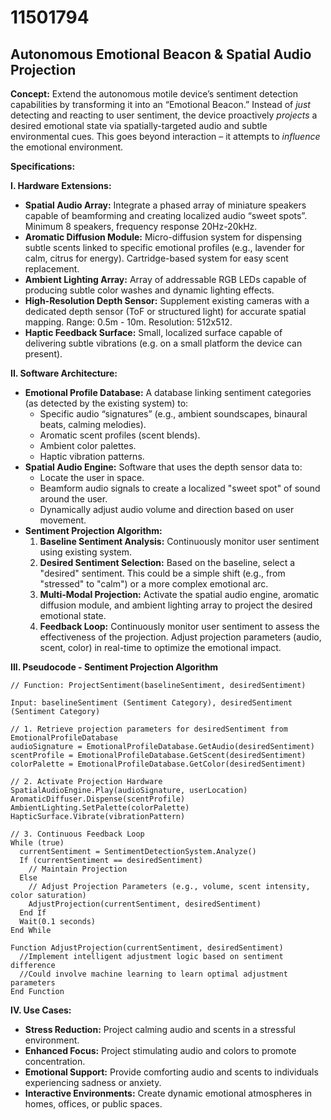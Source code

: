 # 11501794

## Autonomous Emotional Beacon & Spatial Audio Projection

**Concept:** Extend the autonomous motile device’s sentiment detection capabilities by transforming it into an “Emotional Beacon.” Instead of *just* detecting and reacting to user sentiment, the device proactively *projects* a desired emotional state via spatially-targeted audio and subtle environmental cues. This goes beyond interaction – it attempts to *influence* the emotional environment.

**Specifications:**

**I. Hardware Extensions:**

*   **Spatial Audio Array:** Integrate a phased array of miniature speakers capable of beamforming and creating localized audio “sweet spots”. Minimum 8 speakers, frequency response 20Hz-20kHz.
*   **Aromatic Diffusion Module:** Micro-diffusion system for dispensing subtle scents linked to specific emotional profiles (e.g., lavender for calm, citrus for energy). Cartridge-based system for easy scent replacement.
*   **Ambient Lighting Array:**  Array of addressable RGB LEDs capable of producing subtle color washes and dynamic lighting effects.
*   **High-Resolution Depth Sensor:** Supplement existing cameras with a dedicated depth sensor (ToF or structured light) for accurate spatial mapping. Range: 0.5m - 10m. Resolution: 512x512.
*   **Haptic Feedback Surface:** Small, localized surface capable of delivering subtle vibrations (e.g. on a small platform the device can present).

**II. Software Architecture:**

*   **Emotional Profile Database:** A database linking sentiment categories (as detected by the existing system) to:
    *   Specific audio “signatures” (e.g., ambient soundscapes, binaural beats, calming melodies).
    *   Aromatic scent profiles (scent blends).
    *   Ambient color palettes.
    *   Haptic vibration patterns.
*   **Spatial Audio Engine:** Software that uses the depth sensor data to:
    *   Locate the user in space.
    *   Beamform audio signals to create a localized "sweet spot" of sound around the user.
    *   Dynamically adjust audio volume and direction based on user movement.
*   **Sentiment Projection Algorithm:**
    1.  **Baseline Sentiment Analysis:** Continuously monitor user sentiment using existing system.
    2.  **Desired Sentiment Selection:** Based on the baseline, select a "desired" sentiment.  This could be a simple shift (e.g., from "stressed" to "calm") or a more complex emotional arc.
    3.  **Multi-Modal Projection:** Activate the spatial audio engine, aromatic diffusion module, and ambient lighting array to project the desired emotional state.
    4.  **Feedback Loop:** Continuously monitor user sentiment to assess the effectiveness of the projection. Adjust projection parameters (audio, scent, color) in real-time to optimize the emotional impact.

**III. Pseudocode - Sentiment Projection Algorithm**

```
// Function: ProjectSentiment(baselineSentiment, desiredSentiment)

Input: baselineSentiment (Sentiment Category), desiredSentiment (Sentiment Category)

// 1. Retrieve projection parameters for desiredSentiment from EmotionalProfileDatabase
audioSignature = EmotionalProfileDatabase.GetAudio(desiredSentiment)
scentProfile = EmotionalProfileDatabase.GetScent(desiredSentiment)
colorPalette = EmotionalProfileDatabase.GetColor(desiredSentiment)

// 2. Activate Projection Hardware
SpatialAudioEngine.Play(audioSignature, userLocation)
AromaticDiffuser.Dispense(scentProfile)
AmbientLighting.SetPalette(colorPalette)
HapticSurface.Vibrate(vibrationPattern)

// 3. Continuous Feedback Loop
While (true)
  currentSentiment = SentimentDetectionSystem.Analyze()
  If (currentSentiment == desiredSentiment)
    // Maintain Projection
  Else
    // Adjust Projection Parameters (e.g., volume, scent intensity, color saturation)
    AdjustProjection(currentSentiment, desiredSentiment)
  End If
  Wait(0.1 seconds)
End While

Function AdjustProjection(currentSentiment, desiredSentiment)
  //Implement intelligent adjustment logic based on sentiment difference
  //Could involve machine learning to learn optimal adjustment parameters
End Function
```

**IV. Use Cases:**

*   **Stress Reduction:**  Project calming audio and scents in a stressful environment.
*   **Enhanced Focus:** Project stimulating audio and colors to promote concentration.
*   **Emotional Support:** Provide comforting audio and scents to individuals experiencing sadness or anxiety.
*   **Interactive Environments:**  Create dynamic emotional atmospheres in homes, offices, or public spaces.